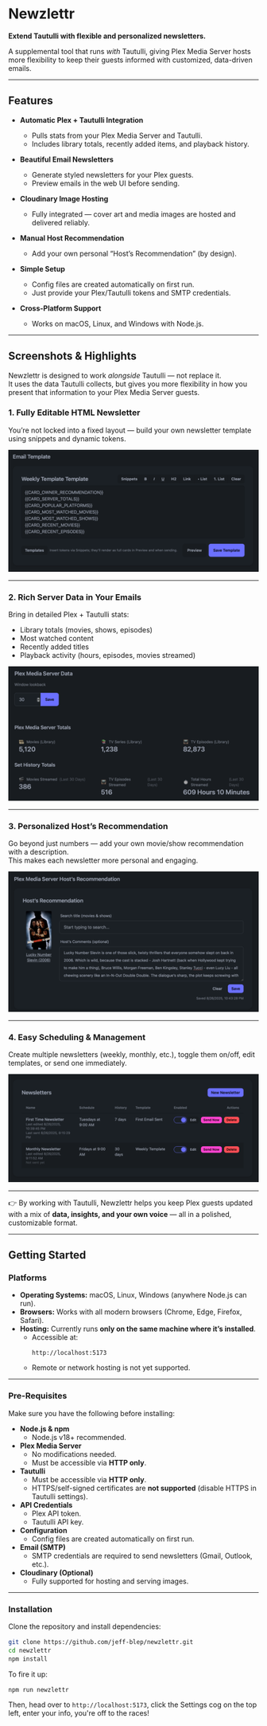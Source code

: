 # Newzlettr  
**Extend Tautulli with flexible and personalized newsletters.**  

A supplemental tool that runs *with* Tautulli, giving Plex Media Server hosts more flexibility to keep their guests informed with customized, data-driven emails.  

---

## Features  

- **Automatic Plex + Tautulli Integration**  
  - Pulls stats from your Plex Media Server and Tautulli.  
  - Includes library totals, recently added items, and playback history.  

- **Beautiful Email Newsletters**  
  - Generate styled newsletters for your Plex guests.  
  - Preview emails in the web UI before sending.  

- **Cloudinary Image Hosting**  
  - Fully integrated — cover art and media images are hosted and delivered reliably.  

- **Manual Host Recommendation**  
  - Add your own personal “Host’s Recommendation” (by design).  

- **Simple Setup**  
  - Config files are created automatically on first run.  
  - Just provide your Plex/Tautulli tokens and SMTP credentials.  

- **Cross-Platform Support**  
  - Works on macOS, Linux, and Windows with Node.js.  

---

## Screenshots & Highlights  

Newzlettr is designed to work *alongside* Tautulli — not replace it.  
It uses the data Tautulli collects, but gives you more flexibility in how you present that information to your Plex Media Server guests.  

### 1. Fully Editable HTML Newsletter  
You’re not locked into a fixed layout — build your own newsletter template using snippets and dynamic tokens.  

![Email Template](docs/screenshots/email-template.png)  

---

### 2. Rich Server Data in Your Emails  
Bring in detailed Plex + Tautulli stats:  
- Library totals (movies, shows, episodes)  
- Most watched content  
- Recently added titles  
- Playback activity (hours, episodes, movies streamed)  

![Server Data](docs/screenshots/server-data.png)  

---

### 3. Personalized Host’s Recommendation  
Go beyond just numbers — add your own movie/show recommendation with a description.  
This makes each newsletter more personal and engaging.  

![Host Recommendation](docs/screenshots/hosts-recommendation.png)  

---

### 4. Easy Scheduling & Management  
Create multiple newsletters (weekly, monthly, etc.), toggle them on/off, edit templates, or send one immediately.  

![Newsletter Scheduling](docs/screenshots/newsletters.png)  

---

👉 By working with Tautulli, Newzlettr helps you keep Plex guests updated with a mix of **data, insights, and your own voice** — all in a polished, customizable format.  

---

## Getting Started  

### Platforms  
- **Operating Systems:** macOS, Linux, Windows (anywhere Node.js can run).  
- **Browsers:** Works with all modern browsers (Chrome, Edge, Firefox, Safari).  
- **Hosting:** Currently runs **only on the same machine where it’s installed**.  
  - Accessible at:  
    ```
    http://localhost:5173
    ```
  - Remote or network hosting is not yet supported.  

---

### Pre-Requisites  
Make sure you have the following before installing:  

- **Node.js & npm**  
  - Node.js v18+ recommended.  
- **Plex Media Server**  
  - No modifications needed.  
  - Must be accessible via **HTTP only**.  
- **Tautulli**  
  - Must be accessible via **HTTP only**.  
  - HTTPS/self-signed certificates are **not supported** (disable HTTPS in Tautulli settings).  
- **API Credentials**  
  - Plex API token.  
  - Tautulli API key.  
- **Configuration**  
  - Config files are created automatically on first run.  
- **Email (SMTP)**  
  - SMTP credentials are required to send newsletters (Gmail, Outlook, etc.).  
- **Cloudinary (Optional)**  
  - Fully supported for hosting and serving images.  

---

### Installation  

Clone the repository and install dependencies:  

```bash
git clone https://github.com/jeff-blep/newzlettr.git
cd newzlettr
npm install
```
To fire it up:
```bash
npm run newzlettr
```
Then, head over to ```http://localhost:5173```, click the Settings cog on the top left, enter your info, you're off to the races!


